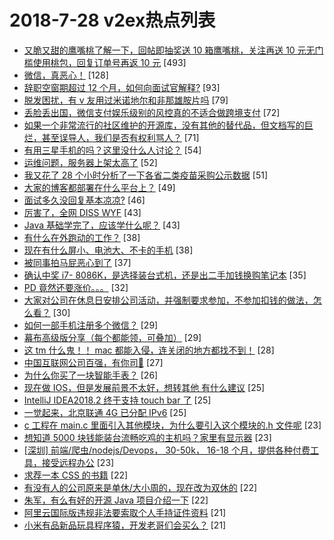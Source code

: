 # 2018-7-28 v2ex热点列表

+ [又脆又甜的鹰嘴桃了解一下，回帖即抽奖送 10 箱鹰嘴桃，关注再送 10 元无门槛使用桃包，回复订单号再返 10 元](https://www.v2ex.com/t/474644#reply493) [493]
+ [微信，真恶心！](https://www.v2ex.com/t/474688#reply128) [128]
+ [辞职空窗期超过 12 个月，如何向面试官解释?](https://www.v2ex.com/t/474588#reply93) [93]
+ [脱发困扰，有 v 友用过米诺地尔和非那雄胺片吗](https://www.v2ex.com/t/474573#reply79) [79]
+ [丢脸丢出国，微信支付娱乐级别的风控真的不适合做跨境支付](https://www.v2ex.com/t/474546#reply72) [72]
+ [如果一个非常流行的社区维护的开源库，没有其他的替代品，但文档写的巨烂，甚至误导人，我们是否有权利骂人？](https://www.v2ex.com/t/474593#reply71) [71]
+ [有用三星手机的吗？这里没什么人讨论？](https://www.v2ex.com/t/474652#reply54) [54]
+ [运维问题，服务器上架太高了](https://www.v2ex.com/t/474680#reply52) [52]
+ [我又花了 28 个小时分析了一下各省二类疫苗采购公示数据](https://www.v2ex.com/t/474773#reply51) [51]
+ [大家的博客都部署在什么平台上？](https://www.v2ex.com/t/474630#reply49) [49]
+ [面试多久没回复基本凉凉?](https://www.v2ex.com/t/474586#reply46) [46]
+ [厉害了，全网 DISS WYF](https://www.v2ex.com/t/474642#reply43) [43]
+ [Java 基础学完了，应该学什么呢？](https://www.v2ex.com/t/474548#reply43) [43]
+ [有什么在外跑动的工作？](https://www.v2ex.com/t/474739#reply38) [38]
+ [现在有什么屏小、电池大、不卡的手机](https://www.v2ex.com/t/474770#reply38) [38]
+ [被同事拍马屁恶心到了](https://www.v2ex.com/t/474648#reply37) [37]
+ [确认中奖 i7- 8086K，是选择装台式机，还是出二手加钱换购笔记本](https://www.v2ex.com/t/474597#reply35) [35]
+ [PD 竟然还要涨价。。。](https://www.v2ex.com/t/474746#reply32) [32]
+ [大家对公司在休息日安排公司活动，并强制要求参加，不参加扣钱的做法，怎么看？](https://www.v2ex.com/t/474561#reply30) [30]
+ [如何一部手机注册多个微信？](https://www.v2ex.com/t/474676#reply29) [29]
+ [幕布高级版分享（每个都能领，可叠加）](https://www.v2ex.com/t/474552#reply29) [29]
+ [这 tm 什么鬼！！ mac 都能入侵，连关闭的地方都找不到！](https://www.v2ex.com/t/474594#reply28) [28]
+ [中国互联网公司百强，有你司🐎](https://www.v2ex.com/t/474749#reply27) [27]
+ [为什么你买了一块智能手表？](https://www.v2ex.com/t/474711#reply26) [26]
+ [现在做 IOS，但是发展前景不太好，想转其他 有什么建议](https://www.v2ex.com/t/474629#reply25) [25]
+ [IntelliJ IDEA2018.2 终于支持 touch bar 了](https://www.v2ex.com/t/474614#reply25) [25]
+ [一觉起来，北京联通 4G 已分配 IPv6](https://www.v2ex.com/t/474619#reply25) [25]
+ [c 工程在 main.c 里面引入其他模块，为什么要引入这个模块的.h 文件呢](https://www.v2ex.com/t/474567#reply23) [23]
+ [想知道 5000 块钱能装台流畅吃鸡的主机吗？家里有显示器](https://www.v2ex.com/t/474575#reply23) [23]
+ [[深圳] 前端/爬虫/nodejs/Devops， 30-50k， 16-18 个月，提供各种付费工具，接受远程办公](https://www.v2ex.com/t/474604#reply23) [23]
+ [求荐一本 CSS 的书籍](https://www.v2ex.com/t/474716#reply22) [22]
+ [有没有人的公司原来是单休/大小周的，现在改为双休的](https://www.v2ex.com/t/474720#reply22) [22]
+ [朱军，有么有好的开源 Java 项目介绍一下](https://www.v2ex.com/t/474563#reply22) [22]
+ [阿里云国际版违规非法要索取个人手持证件资料](https://www.v2ex.com/t/474664#reply21) [21]
+ [小米有品新品玩具程序猿，开发老哥们会买么？](https://www.v2ex.com/t/474759#reply21) [21]
